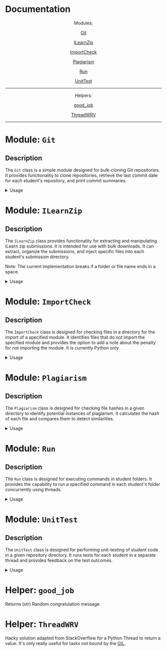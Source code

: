 # Documentation

<div align="center">

Modules:

[Git](#module-git)

[ILearnZip](#module-ilearnzip)

[ImportCheck](#module-importcheck)

[Plagiarism](#module-plagiarism)

[Run](#module-run)

[UnitTest](#module-unittest)

---

Helpers:

[good_job](#helper-good_job)

[ThreadWRV](#helper-threadwrv)

---

</div>

# Module: `Git`

## Description
The `Git` class is a simple module designed for bulk-cloning Git repositories. It provides functionality to clone repositories, retrieve the last commit date for each student's repository, and print commit summaries.

<details>

<summary>Usage</summary>

## Constructor

`__init__(self, git_url: str, use_ssh: bool = True) -> None`


Parameters:

- `git_url` (str): Base URL for the Git repositories.
- `use_ssh` (bool, default True): Indicates whether to use SSH for cloning.

## Methods

`clone(self, repo_list: List[Tuple[str, str]], destination: str = "working_dir", print_summary=True) -> List[Tuple[str, str]]`

Clones student repositories to a working directory.

Parameters:

- `repo_list` (List[Tuple[str, str]]): List of student names and repo additions that form the repository name.
- `destination` (str, default "working_dir"): Directory for cloned repositories.
- `print_summary` (bool, default True): Prints a summary of commit dates if True.

Returns: List of Tuples in the format (student, last commit date).

</details>

# Module: `ILearnZip`

## Description
The `ILearnZip` class provides functionality for extracting and manipulating iLearn zip submissions. It is intended for use with bulk downloads. It can extract, organize the submissions, and inject specific files into each student's submission directory.

Note: The current implementation breaks if a folder or file name ends in a space.

<details>

<summary>Usage</summary>

## Constructor

`__init__(self, path_to_zip: str, output_dir: str = "submissions", zip_expected: bool = True)`

Parameters:

- `path_to_zip` (str): Path to the iLearn zip file.
- `output_dir` (str, optional): Output directory for extracted submissions (default is "submissions").
- `zip_expected` (bool, default True): Indicates whether zip submissions are expected.

## Methods

`extract(self, normalize_filename: Union[str, None] = None) -> None`

Extract the contents of the iLearn zip file.

Parameters:
- `normalize_filename` (Union[str, None], optional): Name to normalize files to if provided. 
 
Returns: None

`inject(self, file: str, output: Union[str, None]) -> None`
 
Injects a given file into the student's submission directory.

Parameters:

- `file` (str): Relative path to the file to inject.
- `output` (Union[str, None], optional): Name in the student directory to inject the file as.

Returns: None

`flatten(self) -> None`

Flattens the folder structure of submission. This is useful when a zip submission is expected and students have zipped a folder and a folder. This method recursively moves the contents of folders up.

Parameters: None

Returns: None

</details>

# Module: `ImportCheck`

## Description
The `ImportCheck` class is designed for checking files in a directory for the import of a specified module. It identifies files that do not import the specified module and provides the option to add a note about the penalty for not importing the module. It is currently Python only.

<details>

<summary>Usage</summary>

## Constructor

`__init__(self, check_directory: str, penalty: str = "")`

Parameters:

- `check_directory` (str): Directory to check for imports.
- `penalty` (str, optional): Add a note about the points taken off for not importing a module.

## Methods

### `check(self, file: str, module: str, add_to_file=True) -> List[str]`
- Check files for imports of a given module.

Parameters:

- `file` (str): Name of the file to check for the import of a module.
- `module` (str): Name of the module to check for the import of.
- `add_to_file` (bool, default True): Whether to add a note to a file about the missing import.

Returns a list of files' paths without the specified import.

## Exceptions

### `Exception("No file to write to. Consider creating an output file for each folder or use the output of the function. You may consider using the unit test module for this task.")`

- Raised when attempting to add a note about imports to a file (`add_to_file=True`) but there is no file to write to.
- Consider the use of the unit test module for creating such a file.

## Example Usage
```python
from modules.import_check import ImportCheck
# Create an ImportCheck object
import_check_obj = ImportCheck(check_directory="/path/to/files", penalty="5 points off")

# Check for imports of a module in a specific file
result = import_check_obj.check(file="example.py", module="numpy")

# Print the result
print(result)
```
</details>

# Module: `Plagiarism`

## Description
The `Plagiarism` class is designed for checking file hashes in a given directory to identify potential instances of plagiarism. It calculates the hash of each file and compares them to detect similarities.

<details>

<summary>Usage</summary>

## Constructor

`__init__(self, check_directory: str, ignored_files: Union[List[str], None] = None,
                ignored_files_r: Union[List[str], None] = None) -> None`
Parameters:
- `check_directory` (str): Directory to check for plagiarism.
- `ignored_files` (Union[List[str], None], optional): List of literal file names/paths to ignore.
- `ignored_files_r` (Union[List[str], None], optional): List of regex strings to ignore files.

## Methods

`check_hash(self) -> Union[List[Tuple[Tuple[str, str, str], Tuple[str, str, str]]], None]`

- Check files by hash in the specified directory.
- Returns a list of tuples representing potential plagiarism instances.
- Each tuple contains two 3-tuples representing the files involved (file name, hash, student folder).
- Returns `None` if no plagiarism is detected.
- Results are stored as a text file in the `check_directory` with the student's name

`check_hash_str(self) -> str`

- String version of `check_hash`.
- Provides a formatted output as a string for instances of plagiarism.
- Returns an empty string for no plagiarism.
- Results are stored as a text file in the `check_directory` with the student's name

## Properties

`seen_hashes`

- Getter and setter for a list of all seen and new hashes.
- Used to retrieve and inject old file hashes for comparison.

## Example Usage
```python
from modules.plagiarism import Plagiarism


# Create a Plagiarism object
plagiarism_obj = Plagiarism(check_directory="/path/to/files", ignored_files=["ignore_me.py"])

# Check for plagiarism and print the results
print(plagiarism_obj.check_hash_str())
```
</details>

# Module: `Run`

## Description
The `Run` class is designed for executing commands in student folders. It provides the capability to run a specified command in each student's folder concurrently using threads.

<details>

<summary>Usage</summary>

## Constructor

`__init__(self, directory) -> None`

Parameters:

- `directory` (str): The directory where student folders are located.

## Methods

`run(self, command: str) -> None`

- Run the specified command in each student's folder.
- Utilize separate threads for parallel execution.
- Results are stored as a text file in the `check_directory` with the student's name

## Example Usage
```python
from modules.run import Run


# Create a Run object
run_obj = Run(directory="/path/to/student_folders")

# Run a command in all student folders
run_obj.run(command="some_command")
```

</details>

# Module: `UnitTest`

## Description
The `UnitTest` class is designed for performing unit-testing of student code in a given repository directory. It runs tests for each student in a separate thread and provides feedback on the test outcomes.

<details>

<summary>Usage</summary>

## Constructor

`__init__(self, repo_directory: str, test_dir_name="test") -> None`

Parameters:

- `repo_directory` (str): The directory containing student repositories.
- `test_dir_name` (str, optional): Name of the test directory in the student repositories (default is "test").

## Methods

`do_tests(self) -> None`

- Run all student tests in the specified directory.
- Use separate threads for each student to parallelize the testing process.
- Results are stored as a text file in the `check_directory` with the student's name

## Example Usage
```python
from modules.unit_test import UnitTest


# Create a UnitTest object
unit_test = UnitTest(repo_directory="/path/to/repositories", test_dir_name="tests")

# Run tests for all students
unit_test.do_tests()
```

</details>

# Helper: `good_job`

Returns (str) Random congratulation message

# Helper: `ThreadWRV`

Hacky solution adapted from StackOverflow for a Python Thread to return a value. It's only really useful for tasks not bound by the [GIL](https://wiki.python.org/moin/GlobalInterpreterLock).
